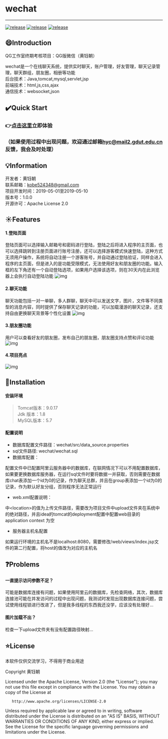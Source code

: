 # wechat

---------

[![release](https://img.shields.io/badge/release-1.0.0-green)](https://github.com/misterchaos/wechat/releases)
[![release](https://img.shields.io/badge/version-beta-orange)](https://github.com/misterchaos/wechat/releases)
[![release](https://img.shields.io/badge/build-passing-green)](https://github.com/misterchaos/wechat/releases)

## :smile:Introduction

QG工作室终期考核项目：QG版微信（黄钰朝）

wechat是一个在线聊天系统，提供实时聊天，账户管理，好友管理，聊天记录管理，聊天群组，朋友圈，相册等功能</br>
后台技术：Java,tomcat,mysql,servlet,jsp</br>
前端技术：html,js,css,ajax</br>
通信技术：websocket,json</br>

## :heavy_check_mark:Quick Start

### :point_right:[点击这里](http://47.102.139.183:9090/wechat/)立即体验
### （如果使用过程中出现问题，欢迎通过邮箱<a href="mailto:hyc@mail2.gdut.edu.cn">hyc@mail2.gdut.edu.cn</a>反馈，我会及时处理）


## :bulb:Information

开发者：黄钰朝</br>
联系邮箱：<a href="mailto:kobe524348@gmail.com">kobe524348@gmail.com</a></br>
项目开发时间：2019-05-01至2019-05-10</br>
版本号：1.0.0</br>
开源许可：Apache License 2.0</br>

## :sunny:Features

#### 1.登陆页面

登陆页面可以选择输入邮箱号和密码进行登陆，登陆之后将进入程序的主页面，也可以选择跳转到注册页面进行账号注册，还可以选择游客模式快速登陆，这种方式无须用户操作，系统将自动注册一个游客账号，并自动通过登陆验证，同样会进入程序的主页面，但是进入的是功能受限模式，无法使用好友和朋友圈的功能。输入框的左下角还有一个自动登陆选项，如果用户选择该选项，则在30天内在此浏览器上会执行自动登陆功能
![img](https://github.com/misterchaos/wechat/blob/dev/wechat项目截图/登陆功能.jpg)
 

#### 2.聊天功能

聊天功能包括一对一单聊，多人群聊，聊天中可以发送文字，图片，文件等不同类型的消息内容，同时提供了保存聊天记录的功能，可以加载漫游的聊天记录，还支持自由更换聊天背景等个性化设置
![img](https://github.com/misterchaos/wechat/blob/dev/wechat项目截图/聊天功能.jpg)

#### 3.朋友圈功能

用户可以查看好友的朋友圈，发布自己的朋友圈，朋友圈支持点赞和评论功能
![img](https://github.com/misterchaos/wechat/blob/dev/wechat项目截图/朋友圈功能.jpg)

#### 4.项目亮点

![img](https://github.com/misterchaos/wechat/blob/dev/wechat项目截图/项目亮点.jpg)

## :triangular_flag_on_post:Installation

#### 安装环境

> Tomcat版本：9.0.17</br>
> Jdk 版本：1.8</br>
> MySQL版本：5.7</br>

#### 配置说明

- 数据库配置文件路径：wechat/src/data_source.properties
- sql文件路径: wechat/wechat.sql
- 数据库配置：

配置文件中已配置阿里云服务器中的数据库，在联网情况下可以不用配置数据库，如果要更换数据库服务器，在运行sql文件时要将数据一并获取，否则需要在数据库chat表添加一个id为0的记录，作为聊天总群，并且在group表添加一个id为0的记录，作为默认好友分组，否则程序无法正常运行

- web.xml配置说明：

<multipart-config>中\<location>的值为上传文件路径，需要改为项目文件中upload文件夹在系统中的绝对路径，并且idea的tomcat的deployment配置中配置web目录的application context 为空

- 服务器主机名配置

如果运行环境的主机名不是localhost:8080，需要修改/web/views/index.jsp文件的第二行配置，将host的值改为对应的主机名

## :question:Problems

#### 一直提示访问参数不足？

可能是数据库连接有问题，如果使用阿里云的数据库，先检查网络，其次，数据库连接池可能在并发访问的过程中出现问题，我测试时发现出现数据库连接问题，尝试使用线程锁进行改进了，但是我多线程的东西我还没学，应该没有处理好...

#### 图片加载不出？

检查一下upload文件夹有没有配置路径映射...

## :star:License

本软件仅供交流学习，不得用于商业用途

Copyright 黄钰朝 

   Licensed under the Apache License, Version 2.0 (the "License");
   you may not use this file except in compliance with the License.
   You may obtain a copy of the License at

       http://www.apache.org/licenses/LICENSE-2.0

   Unless required by applicable law or agreed to in writing, software
   distributed under the License is distributed on an "AS IS" BASIS,
   WITHOUT WARRANTIES OR CONDITIONS OF ANY KIND, either express or implied.
   See the License for the specific language governing permissions and
   limitations under the License.
